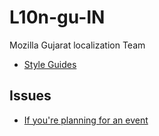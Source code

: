 # L10n-gu-IN
Mozilla Gujarat localization Team 

* [Style Guides](https://github.com/mozguj/L10n-gu-IN/tree/master/gu-IN) 

## Issues

 - [If you're planning for an event](https://github.com/mozguj/L10n-gu-IN/issues/new?template=event.md)
